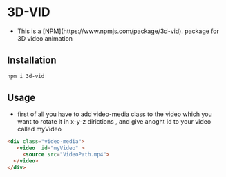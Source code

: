 # 3D-VID
<ul>
 
 <li>
This is a  [NPM](https://www.npmjs.com/package/3d-vid). package for 3D video animation 
 
 </li>
</ul>

## Installation

```bash
npm i 3d-vid
```

## Usage
 <ul>
   <li> first of all you have to add video-media class to the video which you want to rotate it in x-y-z dirictions , and give anoght id to your video called myVideo</li>
   </ul>
   
```html
<div class="video-media">
   <video  id="myVideo" >
     <source src="VideoPath.mp4">
  </video>
</div>
```
  
